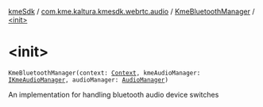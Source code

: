 [kmeSdk](../../index.md) / [com.kme.kaltura.kmesdk.webrtc.audio](../index.md) / [KmeBluetoothManager](index.md) / [&lt;init&gt;](./-init-.md)

# &lt;init&gt;

`KmeBluetoothManager(context: `[`Context`](https://developer.android.com/reference/android/content/Context.html)`, kmeAudioManager: `[`IKmeAudioManager`](../-i-kme-audio-manager/index.md)`, audioManager: `[`AudioManager`](https://developer.android.com/reference/android/media/AudioManager.html)`)`

An implementation for handling bluetooth audio device switches

